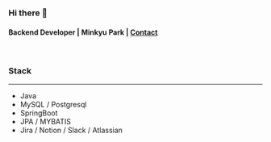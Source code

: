 ### Hi there 👋
#### Backend Developer | Minkyu Park | [Contact](https://mail.google.com/mail/u/0/?fs=1&tf=cm&source=mailto&to=aowlrsnfk1@gmail.com)


<br>

### Stack
***
* Java
* MySQL / Postgresql
* SpringBoot 
* JPA / MYBATIS
* Jira / Notion / Slack / Atlassian


<!--
**Minkyu222341/Minkyu222341** is a ✨ _special_ ✨ repository because its `README.md` (this file) appears on your GitHub profile.

Here are some ideas to get you started:

- 🔭 I’m currently working on ...

- 👯 I’m looking to collaborate on ...
- 🤔 I’m looking for help with ...
- 💬 Ask me about ...
- 📫 How to reach me: ...
- 😄 Pronouns: ...
- ⚡ Fun fact: ...
-->
